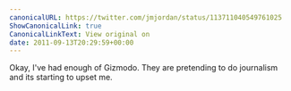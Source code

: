```yaml
---
canonicalURL: https://twitter.com/jmjordan/status/113711040549761025
ShowCanonicalLink: true
CanonicalLinkText: View original on
date: 2011-09-13T20:29:59+00:00
---
```

Okay, I've had enough of Gizmodo. They are pretending to do journalism and its starting to upset me.